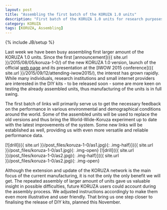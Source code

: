 ```yaml
---
layout: post
title: "Assembling the first batch of the KORUZA 1.0 units"
description: "First batch of the KORUZA 1.0 units for research purposes."
category: KORUZA
tags: [KORUZA, Assembling]
---
```

{% include JB/setup %}

Last week we have been busy assembling first larger amount of the KORUZA 1.0 units. Since the first [announcement]({{ site.url }}/2015/08/05/koruza-1-0/) of the new KORUZA 1.0 version, launch of the official [web page](https://koruza.net) and its presentation at the [IWOW 2015 conference]({{ site.url }}/2015/09/12/attending-iwow2015/), the interest has grown rapidly. While many individuals, research institutions and small internet providers are interested in the DIY kits - to be released soon - some are more keen on testing the already assembled units, thus manufacturing of the units is in full swing.  

The first batch of links will primarily serve us to get the necessary feedback on the performance in various environmental and demographical conditions around the world. Some of the assembled units will be used to replace the old versions and thus bring the World-Wide-Koruza experiment up to date with the latest improvements of the system. Some new links will be established as well, providing us with even more versatile and reliable performance data.  

[![drill]({{ site.url }}/post_files/koruza-1-0/as1.jpg){: .img-half}]({{ site.url }}/post_files/koruza-1-0/as1.jpg){: .img-open}
[![drill]({{ site.url }}/post_files/koruza-1-0/as2.jpg){: .img-half}]({{ site.url }}/post_files/koruza-1-0/as2.jpg){: .img-open}

Although the extension and update of the KORUZA network is the main focus of the current manufacturing, it is not the only the only benefit we will get. The repeated assembly of larger amount of units gave us valuable insight in possible difficulties, future KORUZA users could account during the assembly process. We adjusted instructions accordingly to make them even more illustrative and user friendly. That bring us one step closer to finalising the release of DIY kits, planned this November.  